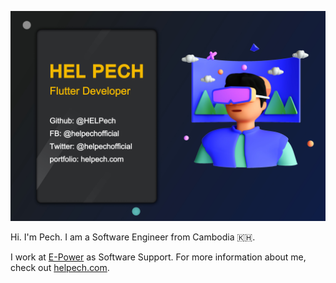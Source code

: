 ![header](https://raw.githubusercontent.com/HELPech/HELPech/master/assets/header1.jpg)

Hi. I'm Pech. I am a Software Engineer from Cambodia 🇰🇭.

I work at [E-Power](https://e-power.com.kh/) as Software Support. For more information about me, check out  [helpech.com](https://helpech.com/).

